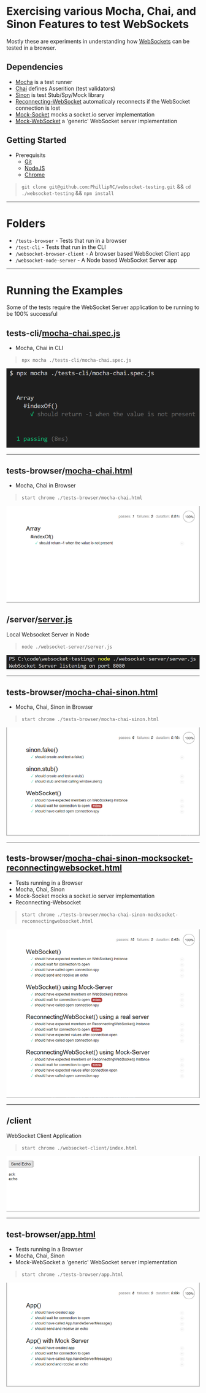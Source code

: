 # Exercising various Mocha, Chai, and Sinon Features to test WebSockets
Mostly these are experiments in understanding how [WebSockets](https://developer.mozilla.org/en-US/docs/Web/API/WebSockets_API) can be tested in a browser.
## Dependencies
- [Mocha](https://mochajs.org/) is a test runner
- [Chai](https://www.chaijs.com/) defines Asserition (test validators)
- [Sinon](https://sinonjs.org/) is test Stub/Spy/Mock library
- [Reconnecting-WebSocket](https://github.com/pladaria/reconnecting-websocket#readme) automaticaly reconnects if the WebSocket connection is lost
- [Mock-Socket](https://github.com/thoov/mock-socket) mocks a socket.io server implementation
- [Mock-WebSocket](https://github.com/PhillipRC/mock-websocket) a 'generic' WebSocket server implementation


## Getting Started
- Prerequisits
  - [Git](https://gitforwindows.org/)
  - [NodeJS](https://nodejs.org/)
  - [Chrome](https://www.google.com/chrome)

> `git clone git@github.com:PhillipRC/websocket-testing.git` && `cd ./websocket-testing` && `npm install`

---

# Folders

- `/tests-browser` - Tests that run in a browser
- `/test-cli` - Tests that run in the CLI
- `/websocket-browser-client` - A browser based WebSocket Client app
- `/websocket-node-server` - A Node based WebSocket Server app

---

# Running the Examples

Some of the tests require the WebSocket Server application to be running to be 100% successful

## tests-cli/[mocha-chai.spec.js](./tests-cli/mocha-chai.spec.js)
- Mocha, Chai in CLI
> `npx mocha ./tests-cli/mocha-chai.spec.js`

![GitHub Logo](./tests-cli/mocha-chai.spec.png)

----

## tests-browser/[mocha-chai.html](./tests-browser/mocha-chai.html)
- Mocha, Chai in Browser
> `start chrome ./tests-browser/mocha-chai.html`

![GitHub Logo](./tests-browser/mocha-chai.png)

## /server/[server.js](./server/server.js)
Local Websocket Server in Node
> `node ./websocket-server/server.js`

![GitHub Logo](./websocket-server/server.png)

----

## tests-browser/[mocha-chai-sinon.html](./tests-browser/mocha-chai-sinon.html)
- Mocha, Chai, Sinon in Browser
> `start chrome ./tests-browser/mocha-chai-sinon.html`

![GitHub Logo](./tests-browser/mocha-chai-sinon.png)

----

## tests-browser/[mocha-chai-sinon-mocksocket-reconnectingwebsocket.html](./tests-browser/mocha-chai-sinon-mocksocket-reconnectingwebsocket.html)
- Tests running in a Browser
- Mocha, Chai, Sinon
- Mock-Socket mocks a socket.io server implementation
- Reconnecting-Websocket
> `start chrome ./tests-browser/mocha-chai-sinon-mocksocket-reconnectingwebsocket.html`

![GitHub Logo](./tests-browser/mocha-chai-sinon-mocksocket-reconnectingwebsocket.png)

----

## /client
WebSocket Client Application
> `start chrome ./websocket-client/index.html`

![GitHub Logo](./websocket-client/index.png)

----

## test-browser/[app.html](./test-browser/app.html)
- Tests running in a Browser
- Mocha, Chai, Sinon
- Mock-WebSocket a 'generic' WebSocket server implementation
> `start chrome ./tests-browser/app.html`

![GitHub Logo](./tests-browser/app.png)
